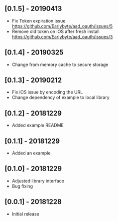 ## [0.1.5] - 20190413

* Fix Token expiration issue https://github.com/Earlybyte/aad_oauth/issues/5
* Remove old token on iOS after fresh install https://github.com/Earlybyte/aad_oauth/issues/3

## [0.1.4] - 20190325

* Change from memory cache to secure storage

## [0.1.3] - 20190212

* Fix iOS issue by encoding the URL
* Change dependency of example to local library

## [0.1.2] - 20181229

* Added example README

## [0.1.1] - 20181229

* Added an example

## [0.1.0] - 20181229

* Adjusted library interface
* Bug fixing

## [0.0.1] - 20181228

* Initial release
